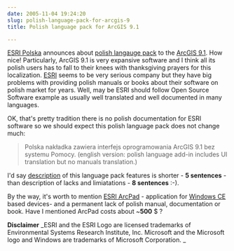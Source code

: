 ```yaml
---
date: 2005-11-04 19:24:20
slug: polish-language-pack-for-arcgis-9
title: Polish language pack for ArcGIS 9.1

---
```


[ESRI Polska](http://www.esripolska.com.pl) announces about [polish langauge pack](http://www.esripolska.com.pl/index.php?option=com_content&task=view&id=329&Itemid=1) to the [ArcGIS 9.1](http://www.esri.com/software/arcgis/). How nice! Particularly, ArcGIS 9.1 is very expansive software and I think all its polish users has to fall to their knees with thanksgiving prayers for this localization. [ESRI](http://www.esri.com) seems to be very serious company but they have big problems with providing polish manuals or books about their software on polish market for years. Well, may be ESRI should follow Open Source Software example as usually well translated and well documented in many languages.

OK, that's pretty tradition there is no polish documentation for ESRI software so we should expect this polish language pack does not change much:

> Polska nakładka zawiera interfejs oprogramowania ArcGIS 9.1 bez systemu Pomocy.
> (english version: polish language add-in includes UI translation but no manuals translation.)

I'd say [description](http://www.esripolska.com.pl/index.php?option=com_content&task=view&id=329&Itemid=1) of this language pack features is shorter - **5 sentences** - than description of lacks and limiatations - **8  sentences** :-).

By the way, it's worth to mention [ESRI ArcPad](http://www.esri.com/software/arcgis/arcpad/) - application for [Windows CE](http://www.microsoft.com/windowsmobile/default.mspx) based devices- and a permanent lack of polish manual, documentation or book. Have I mentioned ArcPad costs about ~**500** $ ?

**Disclaimer**
_ESRI and the ESRI Logo are licensed trademarks of Environmental Systems Research Institute, Inc.
Microsoft and the Microsoft logo and Windows are trademarks of Microsoft Corporation. _
